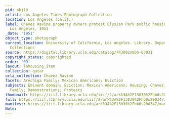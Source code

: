 ```yaml
---
pid: obj10
artist: Los Angeles Times Photograph Collection
location: Los Angeles (Calif.)
label: Chavez Ravine property owners protest Elysian Park public housing development,
  Los Angeles, 1951
_date: '1951'
object_type: photograph
current_location: University of California, Los Angeles. Library. Department of Special
  Collections
source: https://digital.library.ucla.edu/catalog/743002s0bh-03031
copyright_status: copyrighted
order: '09'
layout: lahousing_item
collection: qatar
ucla_collection: Chavez Ravine
facets: Aréchiga Family; Mexican Americans; Eviction
subjects: Eminent domain; Eviction; Mexican Americans; Housing; Chavez Ravine; Aréchiga
  Family; Demonstrations; Protests
thumbnail: https://iiif.library.ucla.edu/iiif/2/ark%3A%2F13030%2Fhb0s200347/full/250,/0/default.jpg
full: https://iiif.library.ucla.edu/iiif/2/ark%3A%2F13030%2Fhb0s200347/full/full/0/default.jpg
manifest: https://iiif.library.ucla.edu/ark%3A%2F13030%2Fhb0s200347/manifest
Note:
---
```

